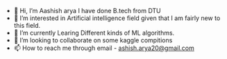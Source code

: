 - 👋 Hi, I’m Aashish arya I have done B.tech from DTU
- 👀 I’m interested in Artificial intelligence field given that I am fairly new to this field. 
- 🌱 I’m currently Learing Different kinds of ML algorithms.
- 💞️ I’m looking to collaborate on some kaggle compitions
- 📫 How to reach me through email - ashish.arya20@gmail.com

<!---
Aashish-arya/Projects is a ✨ special ✨ repository because its `README.md` (this file) appears on your GitHub profile.
You can click the Preview link to take a look at your changes.
--->

